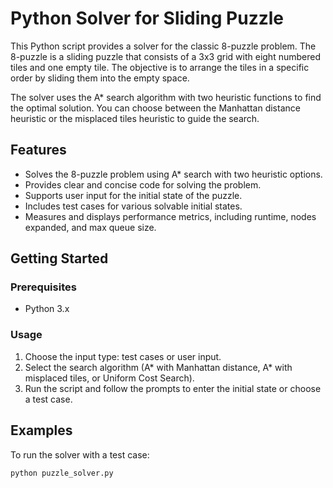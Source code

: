 # Python Solver for Sliding Puzzle

This Python script provides a solver for the classic 8-puzzle problem. The 8-puzzle is a sliding puzzle that consists of a 3x3 grid with eight numbered tiles and one empty tile. The objective is to arrange the tiles in a specific order by sliding them into the empty space.

The solver uses the A* search algorithm with two heuristic functions to find the optimal solution. You can choose between the Manhattan distance heuristic or the misplaced tiles heuristic to guide the search.

## Features

- Solves the 8-puzzle problem using A* search with two heuristic options.
- Provides clear and concise code for solving the problem.
- Supports user input for the initial state of the puzzle.
- Includes test cases for various solvable initial states.
- Measures and displays performance metrics, including runtime, nodes expanded, and max queue size.

## Getting Started

### Prerequisites

- Python 3.x

### Usage

1. Choose the input type: test cases or user input.
2. Select the search algorithm (A* with Manhattan distance, A* with misplaced tiles, or Uniform Cost Search).
3. Run the script and follow the prompts to enter the initial state or choose a test case.

## Examples

To run the solver with a test case:

```bash
python puzzle_solver.py
